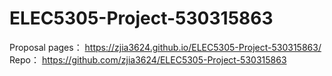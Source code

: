 # ELEC5305-Project-530315863

Proposal pages： https://zjia3624.github.io/ELEC5305-Project-530315863/
Repo： https://github.com/zjia3624/ELEC5305-Project-530315863
